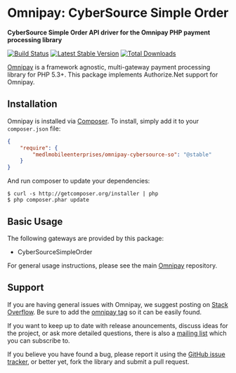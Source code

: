 # Omnipay: CyberSource Simple Order

**CyberSource Simple Order API driver for the Omnipay PHP payment processing library**

[![Build Status](https://travis-ci.org/medlmobileenterprises/omnipay-cybersource-so.png?branch=master)](https://travis-ci.org/medlmobileenterprises/omnipay-cybersource-so)
[![Latest Stable Version](https://poser.pugx.org/omnipay/cybersource-so/version.png)](https://packagist.org/packages/omnipay/cybersource-so)
[![Total Downloads](https://poser.pugx.org/omnipay/cybersource-so/d/total.png)](https://packagist.org/packages/omnipay/cybersourceso)

[Omnipay](https://github.com/thephpleague/omnipay) is a framework agnostic, multi-gateway payment
processing library for PHP 5.3+. This package implements Authorize.Net support for Omnipay.

## Installation

Omnipay is installed via [Composer](http://getcomposer.org/). To install, simply add it
to your `composer.json` file:

```json
{
    "require": {
        "medlmobileenterprises/omnipay-cybersource-so": "@stable"
    }
}
```

And run composer to update your dependencies:

    $ curl -s http://getcomposer.org/installer | php
    $ php composer.phar update

## Basic Usage

The following gateways are provided by this package:

* CyberSourceSimpleOrder

For general usage instructions, please see the main [Omnipay](https://github.com/thephpleague/omnipay)
repository.

## Support

If you are having general issues with Omnipay, we suggest posting on
[Stack Overflow](http://stackoverflow.com/). Be sure to add the
[omnipay tag](http://stackoverflow.com/questions/tagged/omnipay) so it can be easily found.

If you want to keep up to date with release anouncements, discuss ideas for the project,
or ask more detailed questions, there is also a [mailing list](https://groups.google.com/forum/#!forum/omnipay) which
you can subscribe to.

If you believe you have found a bug, please report it using the [GitHub issue tracker](https://github.com/medlmobileenterprises/omnipay-cybersource-so/issues),
or better yet, fork the library and submit a pull request.